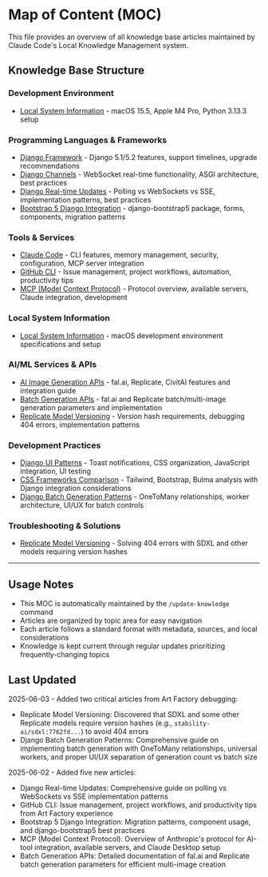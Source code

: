 # Map of Content (MOC)

This file provides an overview of all knowledge base articles maintained by Claude Code's Local Knowledge Management system.

## Knowledge Base Structure

### Development Environment
- [Local System Information](./local-system-info.md) - macOS 15.5, Apple M4 Pro, Python 3.13.3 setup

### Programming Languages & Frameworks
- [Django Framework](./django.md) - Django 5.1/5.2 features, support timelines, upgrade recommendations
- [Django Channels](./django-channels.md) - WebSocket real-time functionality, ASGI architecture, best practices
- [Django Real-time Updates](./django-realtime-updates.md) - Polling vs WebSockets vs SSE, implementation patterns, best practices
- [Bootstrap 5 Django Integration](./bootstrap5-django-integration.md) - django-bootstrap5 package, forms, components, migration patterns

### Tools & Services
- [Claude Code](./claude-code.md) - CLI features, memory management, security, configuration, MCP server integration
- [GitHub CLI](./github-cli.md) - Issue management, project workflows, automation, productivity tips
- [MCP (Model Context Protocol)](./mcp-model-context-protocol.md) - Protocol overview, available servers, Claude integration, development

### Local System Information
- [Local System Information](./local-system-info.md) - macOS development environment specifications and setup

### AI/ML Services & APIs
- [AI Image Generation APIs](./ai-image-generation-apis.md) - fal.ai, Replicate, CivitAI features and integration guide
- [Batch Generation APIs](./batch-generation-apis.md) - fal.ai and Replicate batch/multi-image generation parameters and implementation
- [Replicate Model Versioning](./replicate-model-versioning.md) - Version hash requirements, debugging 404 errors, implementation patterns

### Development Practices
- [Django UI Patterns](./django-ui-patterns.md) - Toast notifications, CSS organization, JavaScript integration, UI testing
- [CSS Frameworks Comparison](./css-frameworks-comparison.md) - Tailwind, Bootstrap, Bulma analysis with Django integration considerations
- [Django Batch Generation Patterns](./django-batch-generation-patterns.md) - OneToMany relationships, worker architecture, UI/UX for batch controls

### Troubleshooting & Solutions
- [Replicate Model Versioning](./replicate-model-versioning.md) - Solving 404 errors with SDXL and other models requiring version hashes

---

## Usage Notes

- This MOC is automatically maintained by the `/update-knowledge` command
- Articles are organized by topic area for easy navigation
- Each article follows a standard format with metadata, sources, and local considerations
- Knowledge is kept current through regular updates prioritizing frequently-changing topics

## Last Updated
2025-06-03 - Added two critical articles from Art Factory debugging:
- Replicate Model Versioning: Discovered that SDXL and some other Replicate models require version hashes (e.g., `stability-ai/sdxl:7762fd...`) to avoid 404 errors
- Django Batch Generation Patterns: Comprehensive guide on implementing batch generation with OneToMany relationships, universal workers, and proper UI/UX separation of generation count vs batch size

2025-06-02 - Added five new articles:
- Django Real-time Updates: Comprehensive guide on polling vs WebSockets vs SSE implementation patterns
- GitHub CLI: Issue management, project workflows, and productivity tips from Art Factory experience  
- Bootstrap 5 Django Integration: Migration patterns, component usage, and django-bootstrap5 best practices
- MCP (Model Context Protocol): Overview of Anthropic's protocol for AI-tool integration, available servers, and Claude Desktop setup
- Batch Generation APIs: Detailed documentation of fal.ai and Replicate batch generation parameters for efficient multi-image creation